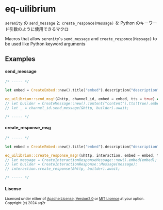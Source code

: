 # eq-uilibrium

`serenity` の `send_message` と `create_responce(Message)` を Python のキーワード引数のように使用できるマクロ

Macros that allow `serenity`'s `send_message` and `create_responce(Message)` to be used like Python keyword arguments

## Examples

#### send_message

```rust
/* ----- */

let embed = CreateEmbed::new().title("embed").description("description");

eq_uilibrium::send_msg!(&http, channel_id, embed = embed, tts = true).await;
// let builder = CreateMessage::new().content("content").tts(true).embed(embed);
// let _ = channel_id.send_message(&http, builder).await;

/* ----- */
```

#### create_response_msg
```rust
/* ----- */

let embed = CreateEmbed::new().title("embed").description("description");

eq_uilibrium::create_response_msg!(&http, interaction, embed = embed, tts = true).await;
// let message = CreateInteractionResponseMessage::new().embed(embed);
// let builder = CreateInteractionResponse::Message(message);
// interaction.create_response(&http, builder).await;

/* ----- */
```

#### Lisense

<sub>
Licensed under either of <a href="LICENCE-APACHE">Apache License, Version2.0</a> or
<a href="LICENCE-MIT">MIT Lisence</a> at your option.
</sub>
<br>
<sub>
Copyright (c) 2024 aq2r
</sub>
